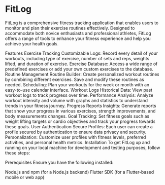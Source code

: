 # FitLog
FitLog is a comprehensive fitness tracking application that enables users to monitor and plan their exercise routines effectively. Designed to accommodate both novice enthusiasts and professional athletes, FitLog offers a range of tools to enhance your fitness experience and help you achieve your health goals.

Features
Exercise Tracking
Customizable Logs: Record every detail of your workouts, including type of exercise, number of sets and reps, weights lifted, and duration of exercise.
Exercise Database: Access a wide range of predefined exercises or add your own custom exercises to the database.
Routine Management
Routine Builder: Create personalized workout routines by combining different exercises. Save and modify these routines as needed.
Scheduling: Plan your workouts for the week or month with an easy-to-use calendar interface.
Workout Logs
Historical Data: View past workout logs to track progress over time.
Performance Analysis: Analyze workout intensity and volume with graphs and statistics to understand trends in your fitness journey.
Progress Reports
Insights: Generate reports that show your progress in various exercises, strength improvements, and body measurements changes.
Goal Tracking: Set fitness goals such as weight lifting targets or cardio objectives and track your progress towards these goals.
User Authentication
Secure Profiles: Each user can create a profile secured by authentication to ensure data privacy and security.
Personalization: Customize user profiles with fitness levels, preferred activities, and personal health metrics.
Installation
To get FitLog up and running on your local machine for development and testing purposes, follow these steps:

Prerequisites
Ensure you have the following installed:

Node.js and npm (for a Node.js backend)
Flutter SDK (for a Flutter-based mobile or web app)
